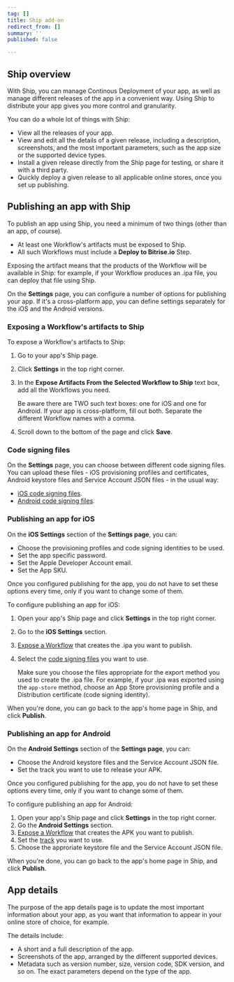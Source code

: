 ```yaml
---
tag: []
title: Ship add-on
redirect_from: []
summary: ''
published: false

---
```

## Ship overview

With Ship, you can manage Continous Deployment of your app, as well as manage different releases of the app in a convenient way. Using Ship to distribute your app gives you more control and granularity. 

You can do a whole lot of things with Ship:

* View all the releases of your app.
* View and edit all the details of a given release, including a description, screenshots, and the most important parameters, such as the app size or the supported device types. 
* Install a given release directly from the Ship page for testing, or share it with a third party.
* Quickly deploy a given release to all applicable online stores, once you set up publishing.

## Publishing an app with Ship

To publish an app using Ship, you need a minimum of two things (other than an app, of course). 

* At least one Workflow's artifacts must be exposed to Ship.
* All such Workflows must include a **Deploy to Bitrise.io**  Step.

Exposing the artifact means that the products of the Workflow will be available in Ship: for example, if your Workflow produces an .ipa file, you can deploy that file using Ship. 

On the **Settings** page, you can configure a number of options for publishing your app. If it's a cross-platform app, you can define settings separately for the iOS and the Android versions. 

### Exposing a Workflow's artifacts to Ship

To expose a Workflow's artifacts to Ship:

1. Go to your app's Ship page. 
2. Click **Settings** in the top right corner. 
3. In the **Expose Artifacts From the Selected Workflow to Ship** text box, add all the Workflows you need. 

   Be aware there are TWO such text boxes: one for iOS and one for Android. If your app is cross-platform, fill out both. Separate the different Workflow names with a comma. 
4. Scroll down to the bottom of the page and click **Save**. 

### Code signing files

On the **Settings** page, you can choose between different code signing files. You can upload these files - iOS provisioning profiles and certificates, Android keystore files and Service Account JSON files - in the usual way:

* [iOS code signing files](/code-signing/ios-code-signing/code-signing-index/).
* [Android code signing files](/code-signing/android-code-signing/android-code-signing-index/).

### Publishing an app for iOS

On the **iOS Settings** section of the **Settings page**, you can:

* Choose the provisioning profiles and code signing identities to be used.
* Set the app specific password. 
* Set the Apple Developer Account email. 
* Set the App SKU.

Once you configured publishing for the app, you do not have to set these options every time, only if you want to change some of them. 

To configure publishing an app for iOS:

1. Open your app's Ship page and click **Settings** in the top right corner.
2. Go to the **iOS Settings** section. 
3. [Expose a Workflow](/deploy/ship/#exposing-a-workflows-artifacts-to-ship) that creates the .ipa you want to publish. 
4. Select the [code signing files](/deploy/ship/#code-signing-files) you want to use. 

   Make sure you choose the files appropriate for the export method you used to create the .ipa file. For example, if your .ipa was exported using the `app-store` method, choose an App Store provisioning profile and a Distribution certificate (code signing identity).

When you're done, you can go back to the app's home page in Ship, and click **Publish**.

### Publishing an app for Android

On the **Android Settings** section of the **Settings page**, you can:

* Choose the Android keystore files and the Service Account JSON file. 
* Set the track you want to use to release your APK.

Once you configured publishing for the app, you do not have to set these options every time, only if you want to change some of them. 

To configure publishing an app for Android:

1. Open your app's Ship page and click **Settings** in the top right corner.
2. Go the **Android Settings** section.
3. [Expose a Workflow](/deploy/ship/#exposing-a-workflows-artifacts-to-ship) that creates the APK you want to publish. 
4. Set the [track](https://developers.google.com/android-publisher/tracks) you want to use. 
5. Choose the approriate keystore file and the Service Account JSON file. 

When you're done, you can go back to the app's home page in Ship, and click **Publish**.

## App details 

The purpose of the app details page is to update the most important information about your app, as you want that information to appear in your online store of choice, for example. 

The details include:

* A short and a full description of the app.
* Screenshots of the app, arranged by the different supported devices. 
* Metadata such as version number, size, version code, SDK version, and so on. The exact parameters depend on the type of the app. 